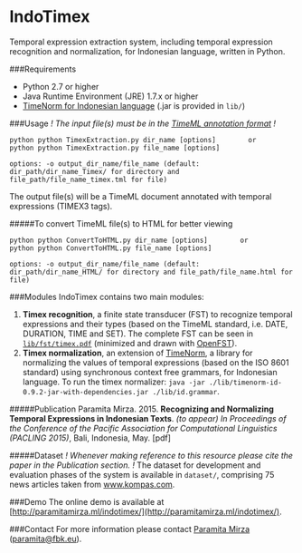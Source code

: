 # IndoTimex
Temporal expression extraction system, including temporal expression recognition and normalization, for Indonesian language, written in Python.

###Requirements
* Python 2.7 or higher
* Java Runtime Environment (JRE) 1.7.x or higher
* [TimeNorm for Indonesian language](https://github.com/paramitamirza/timenorm-id) (.jar is provided in `lib/`)
 
###Usage
_! The input file(s) must be in the [TimeML annotation format](http://www.timeml.org/site/index.html) !_
```
python python TimexExtraction.py dir_name [options]        or
python python TimexExtraction.py file_name [options]

options: -o output_dir_name/file_name (default: dir_path/dir_name_Timex/ for directory and file_path/file_name_timex.tml for file)
```   
The output file(s) will be a TimeML document annotated with temporal expressions (TIMEX3 tags).

#####To convert TimeML file(s) to HTML for better viewing
```
python python ConvertToHTML.py dir_name [options]        or
python python ConvertToHTML.py file_name [options]

options: -o output_dir_name/file_name (default: dir_path/dir_name_HTML/ for directory and file_path/file_name.html for file)
```   

###Modules
IndoTimex contains two main modules:

1. **Timex recognition**, a finite state transducer (FST) to recognize temporal expressions and their types (based on the TimeML standard, i.e. DATE, DURATION, TIME and SET). The complete FST can be seen in [`lib/fst/timex.pdf`](https://github.com/paramitamirza/IndoTimex/blob/master/lib/fst/timex.pdf) (minimized and drawn with [OpenFST](http://www.openfst.org/)).
2. **Timex normalization**, an extension of [TimeNorm](https://github.com/bethard/timenorm), a library for normalizing the values of temporal expressions (based on the ISO 8601 standard) using synchronous context free grammars, for Indonesian language. To run the timex normalizer: `java -jar ./lib/timenorm-id-0.9.2-jar-with-dependencies.jar ./lib/id.grammar`.
 
#####Publication
Paramita Mirza. 2015. **Recognizing and Normalizing Temporal Expressions in Indonesian Texts**. *(to appear) In Proceedings of the Conference of the Pacific Association for Computational Linguistics (PACLING 2015)*, Bali, Indonesia, May. [pdf]

#####Dataset
_! Whenever making reference to this resource please cite the paper in the Publication section. !_
The dataset for development and evaluation phases of the system is available in `dataset/`, comprising 75 news articles taken from www.kompas.com.

###Demo
The online demo is available at [http://paramitamirza.ml/indotimex/](http://paramitamirza.ml/indotimex/).

###Contact
For more information please contact [Paramita Mirza](http://paramitopia.com/about/) (paramita@fbk.eu).
